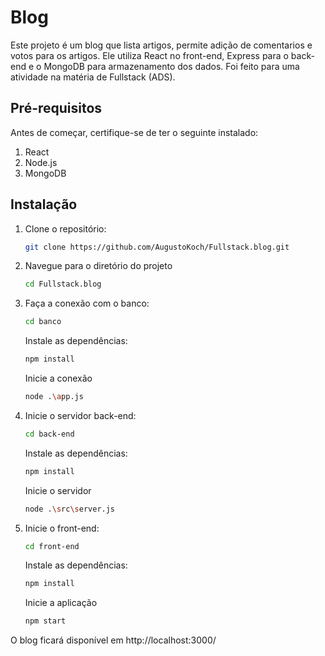 # Blog

Este projeto é um blog que lista artigos, permite adição de comentarios e votos para os artigos. Ele utiliza React no front-end, Express para o back-end e o MongoDB para armazenamento dos dados. Foi feito para uma atividade na matéria de Fullstack (ADS). 

## Pré-requisitos

Antes de começar, certifique-se de ter o seguinte instalado:

1. React
2. Node.js
3. MongoDB


## Instalação

1. Clone o repositório:

   ```bash
   git clone https://github.com/AugustoKoch/Fullstack.blog.git

2. Navegue para o diretório do projeto

   ```bash
   cd Fullstack.blog

3. Faça a conexão com o banco:

   ```bash
   cd banco 
   ```
    Instale as dependências:
   ```bash
   npm install
   ```
    Inicie a conexão
   ```bash
   node .\app.js
   ```

4. Inicie o servidor back-end:

   ```bash
   cd back-end
   ```
    Instale as dependências:
   ```bash
   npm install
   ```
    Inicie o servidor
   ```bash
   node .\src\server.js
   ```

5. Inicie o front-end:

   ```bash
   cd front-end
   ```
    Instale as dependências:
   ```bash
   npm install
   ```
    Inicie a aplicação
   ```bash
   npm start
   ```

O blog ficará disponível em http://localhost:3000/